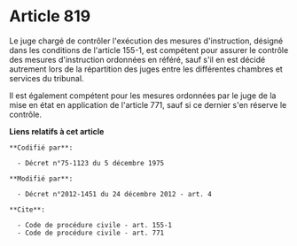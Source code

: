 # Article 819

Le juge chargé de contrôler l'exécution des mesures d'instruction, désigné dans les conditions de l'article 155-1, est
compétent pour assurer le contrôle des mesures d'instruction ordonnées en référé, sauf s'il en est décidé autrement lors de
la répartition des juges entre les différentes chambres et services du tribunal. 

Il est également compétent pour les mesures ordonnées par le juge de la mise en état en application de l'article 771, sauf si
ce dernier s'en réserve le contrôle.

**Liens relatifs à cet article**

	**Codifié par**:

	  - Décret n°75-1123 du 5 décembre 1975

	**Modifié par**:

	  - Décret n°2012-1451 du 24 décembre 2012 - art. 4

	**Cite**:

	  - Code de procédure civile - art. 155-1
	  - Code de procédure civile - art. 771
